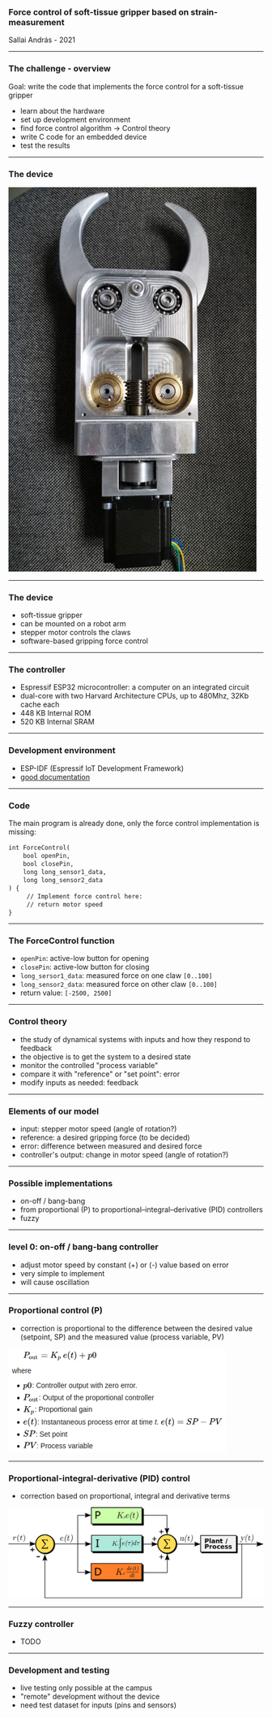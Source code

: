 ### Force control of soft-tissue gripper based on strain-measurement

Sallai András - 2021

---

### The challenge - overview
Goal: write the code that implements the force control for a soft-tissue gripper

- learn about the hardware
- set up development environment
- find force control algorithm -> Control theory
- write C code for an embedded device
- test the results

---

### The device

![Soft-tissue gripper](images/soft-tissue-gripper.png) <!-- .element height="35%" width="35%" -->

---

### The device

- soft-tissue gripper
- can be mounted on a robot arm
- stepper motor controls the claws
- software-based gripping force control

---

### The controller
- Espressif ESP32 microcontroller: a computer on an integrated circuit
- dual-core with two Harvard Architecture CPUs, up to 480Mhz, 32Kb cache each
- 448 KB Internal ROM
- 520 KB Internal SRAM

---

### Development environment
- ESP-IDF (Espressif IoT Development Framework)
- [good documentation](https://docs.espressif.com/projects/esp-idf/en/latest/esp32/index.html)

---

### Code
The main program is already done, only the force control implementation is missing:

```
int ForceControl(
	bool openPin,
	bool closePin,
	long long_sensor1_data,
	long long_sensor2_data
) {
     // Implement force control here:
     // return motor speed
}
```

---

### The ForceControl function

- `openPin`: active-low button for opening
- `closePin`: active-low button for closing
- `long_sersor1_data`: measured force on one claw `[0..100]`
- `long_sensor2_data`: measured force on other claw `[0..100]`
- return value: `[-2500, 2500]`

---

### Control theory

- the study of dynamical systems with inputs and how they respond to feedback
- the objective is to get the system to a desired state
- monitor the controlled "process variable"
- compare it with "reference" or "set point": error
- modify inputs as needed: feedback

---

### Elements of our model

- input: stepper motor speed (angle of rotation?)
- reference: a desired gripping force (to be decided)
- error: difference between measured and desired force
- controller's output: change in motor speed (angle of rotation?)

---

### Possible implementations

- on-off / bang-bang
- from proportional (P) to proportional–integral–derivative (PID) controllers
- fuzzy 

---

### level 0: on-off / bang-bang controller

- adjust motor speed by constant (+) or (-) value based on error
- very simple to implement
- will cause oscillation

---

### Proportional control (P)

- correction is proportional to the difference between the desired value (setpoint, SP) and the measured value (process variable, PV)

![P controller equation](images/p-equation.png)

---

### Proportional-integral-derivative (PID) control

- correction based on proportional, integral and derivative terms

![PID controller block diagram](images/pid-block.png)

---

### Fuzzy controller

- TODO

---

### Development and testing

- live testing only possible at the campus
- "remote" development without the device
- need test dataset for inputs (pins and sensors)
